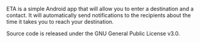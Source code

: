 ETA is a simple Android app that will allow you to enter a destination and a contact. It will automatically send notifications to the recipients about the time it takes you to reach your destination.

Source code is released under the GNU General Public License v3.0.
